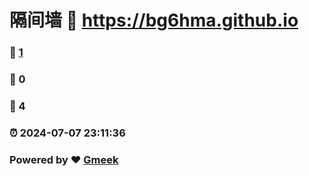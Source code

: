 # 隔间墙 :link: https://bg6hma.github.io 
### :page_facing_up: [1](https://bg6hma.github.io/tag.html) 
### :speech_balloon: 0 
### :hibiscus: 4 
### :alarm_clock: 2024-07-07 23:11:36 
### Powered by :heart: [Gmeek](https://github.com/Meekdai/Gmeek)

